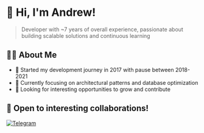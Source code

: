 # 👋 Hi, I'm Andrew!

> Developer with ~7 years of overall experience, passionate about building scalable solutions and continuous learning

## 👨‍💻 About Me

- 🚀 Started my development journey in 2017 with pause between 2018-2021
- 🌱 Currently focusing on architectural patterns and database optimization
- 🎯 Looking for interesting opportunities to grow and contribute

## 💼 Open to interesting collaborations!

[![Telegram](https://img.shields.io/badge/Telegram-2CA5E0?style=for-the-badge&logo=telegram&logoColor=white)](https://t.me/neokofg)
